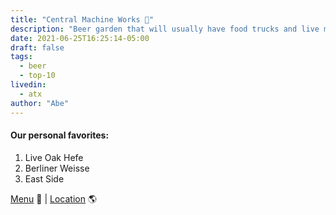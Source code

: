```yaml
---
title: "Central Machine Works 🍺"
description: "Beer garden that will usually have food trucks and live music"
date: 2021-06-25T16:25:14-05:00
draft: false
tags:
  - beer
  - top-10
livedin:
  - atx
author: "Abe"
---
```


#### Our personal favorites:

1. Live Oak Hefe
2. Berliner Weisse
3. East Side

[Menu](https://www.cmwbrewery.com/menu) 📖  |  [Location](https://g.page/CENTRAL-MACHINE-WORKS-BREWERY?share) 🌎
